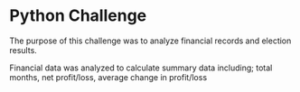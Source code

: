 # Python Challenge

The purpose of this challenge was to analyze financial records and election results.

Financial data was analyzed to calculate summary data including; total months, net profit/loss, average change in profit/loss
